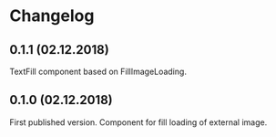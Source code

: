 # Changelog

## 0.1.1 (02.12.2018)
TextFill component based on FillImageLoading.

## 0.1.0 (02.12.2018)
First published version. Component for fill loading of external image.
